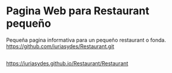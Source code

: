 # Pagina Web para Restaurant pequeño
Pequeña pagina informativa para un pequeño restaurant o fonda.
https://github.com/iuriasydes/Restaurant.git

##
https://iuriasydes.github.io/Restaurant/Restaurant